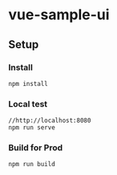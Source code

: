 # vue-sample-ui

## Setup


### Install
```
npm install         
```

### Local test
```
//http://localhost:8080
npm run serve
```

### Build for Prod
```
npm run build
```


